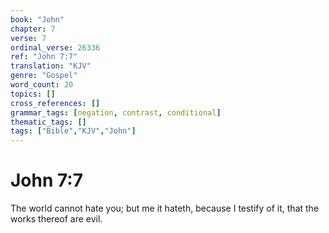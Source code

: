 ```yaml
---
book: "John"
chapter: 7
verse: 7
ordinal_verse: 26336
ref: "John 7:7"
translation: "KJV"
genre: "Gospel"
word_count: 20
topics: []
cross_references: []
grammar_tags: [negation, contrast, conditional]
thematic_tags: []
tags: ["Bible","KJV","John"]
---
```


# John 7:7

The world cannot hate you; but me it hateth, because I testify of it, that the works thereof are evil.
